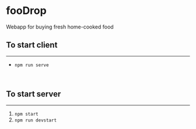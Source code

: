 # fooDrop
Webapp for buying fresh home-cooked food

## To start client
------------------
* `npm run serve`

<br>

## To start server
-----------------
1. `npm start`
2. `npm run devstart`
